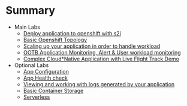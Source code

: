 # Summary
* Main Labs
  * [Deploy application to openshift with s2i](deploywiths2i.md)
  * [Basic Openshift Topology](openshifttopology.md)
  * [Scaling up your application in order to handle workload](scale.md)
  * [OOTB Application Monitoring, Alert & User workload monitoring](monitor.md)
  * [Complex Cloud*Native Application with Live Flight Track Demo](liveflight.md)
* Optional Labs
  * [App Configuration](evconfigsecret.md)
  * [App Health check](apphealth.md)
  * [Viewing and working with logs generated by your application](logging.md)
  * [Basic Container Storage](storage.md)
  * [Serverless](serverless.md)